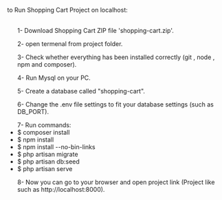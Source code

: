 to Run Shopping Cart Project on localhost: <br><br>

<ul>1- Download Shopping Cart ZIP file 'shopping-cart.zip'. </ul>
<ul>2- open termenal from project folder.</ul>
<ul>3- Check whether everything has been installed correctly (git , node , npm and composer).</ul>
<ul>4- Run Mysql on your PC.</ul>
<ul>5- Create a database called "shopping-cart".</ul>
<ul>6- Change the .env file settings to fit your database settings (such as DB_PORT).</ul>
<ul>
	7- Run commands:<br>
	 <li>	 $ composer install</li>
	 <li>	 $ npm install</li>
	 <li>	 $ npm install --no-bin-links</li>
	 <li>	 $ php artisan migrate</li>
	 <li>	 $ php artisan db:seed</li>
	 <li>	 $ php artisan serve</li>
</ul>
<ul>8- Now you can go to your browser and open project link (Project like such as http://localhost:8000).</ul>



